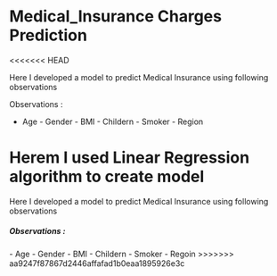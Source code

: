 # Medical_Insurance Charges Prediction
<<<<<<< HEAD

Here I developed a model to predict Medical Insurance using following observations

Observations :
- Age - Gender - BMI - Childern - Smoker - Region

Herem I used Linear Regression algorithm to create model
=======
<P>Here I developed a model to predict Medical Insurance using following observations</P>
<h5>Observations :</h5>
- Age
- Gender
- BMI
- Childern
- Smoker 
- Regoin
>>>>>>> aa9247f87867d2446affafad1b0eaa1895926e3c
